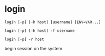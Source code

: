 # login

```
login [-p] [-h host] [username] [ENV=VAR...]

login [-p] [-h host] -f username

login [-p] -r host
```

begin session on the system